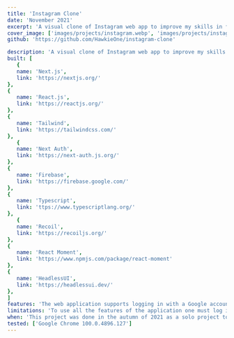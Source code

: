 ```yaml
---
title: 'Instagram Clone'
date: 'November 2021'
excerpt: 'A visual clone of Instagram web app to improve my skills in frontend development.'
cover_image: ['images/projects/instagram.webp', 'images/projects/instagram.avif']
github: 'https://github.com/HawkieOne/instagram-clone'

description: 'A visual clone of Instagram web app to improve my skills in frontend development. In the project some new libraries are explored. These include Firebase for database management, Next Auth with Google authorization, Recoil for React state management, HeadlessUI for visual components and React Moment for showing relevant timestamps.'
built: [
   {
   name: 'Next.js',
   link: 'https://nextjs.org/'
},
{
   name: 'React.js',
   link: 'https://reactjs.org/'
},
{
   name: 'Tailwind',
   link: 'https://tailwindcss.com/'
},
   {
   name: 'Next Auth',
   link: 'https://next-auth.js.org/'
},
{
   name: 'Firebase',
   link: 'https://firebase.google.com/'
},
{
   name: 'Typescript',
   link: 'ttps://www.typescriptlang.org/'
},
   {
   name: 'Recoil',
   link: 'https://recoiljs.org/'
},
{
   name: 'React Moment',
   link: 'https://www.npmjs.com/package/react-moment'
},
{
   name: 'HeadlessUI',
   link: 'https://headlessui.dev/'
},
]
features: 'The web application supports logging in with a Google account, posting images, liking posts and commenting on posts. This is to mimic the basic functionality of Instagram. You can use the web application without logging in but then you can inly see the posts. You can not like or comment on posts and not posting you own images. I have plans to further develop the application to support posting stories, nested comments and support following different profiles.'
limitations: 'To use all the features of the application one must log in with a Google account. It would be better if one could use their Instagram account to log in. This would probably be possible to do but since Google works well right now I have no plans right now to extend the login alternatives.'
when: 'This project was done in the autumn of 2021 as a solo project to increase my knowledge in mainly NextJS, TypeScript and Firebase. In the beginning I followed a tutorial but I extended the functionality of the web applications beyond of what the tutorial did.'
tested: ['Google Chrome 100.0.4896.127']
---
```


